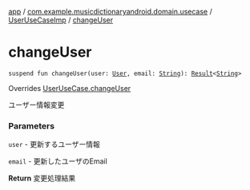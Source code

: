 [app](../../index.md) / [com.example.musicdictionaryandroid.domain.usecase](../index.md) / [UserUseCaseImp](index.md) / [changeUser](./change-user.md)

# changeUser

`suspend fun changeUser(user: `[`User`](../../com.example.domain.model.entity/-user/index.md)`, email: `[`String`](https://kotlinlang.org/api/latest/jvm/stdlib/kotlin/-string/index.html)`): `[`Result`](../../com.example.domain.model.value/-result/index.md)`<`[`String`](https://kotlinlang.org/api/latest/jvm/stdlib/kotlin/-string/index.html)`>`

Overrides [UserUseCase.changeUser](../-user-use-case/change-user.md)

ユーザー情報変更

### Parameters

`user` - 更新するユーザー情報

`email` - 更新したユーザのEmail

**Return**
変更処理結果


